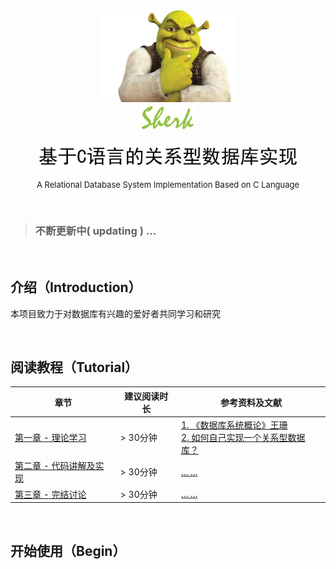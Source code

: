 
<div align="center">

<img width="220px" src="https://github.com/Lvsi-China/Sherk/raw/master/extra/image/logo/sherk.jpeg">

<br/>

<img width="90px" src="https://github.com/Lvsi-China/Sherk/raw/master/extra/image/logo/1.jpg">

</div>

<br/>

<div align="center">
<img height="40px" src="https://github.com/Lvsi-China/Sherk/raw/master/extra/image/logo/2.jpg">
<p><font size=2>A Relational Database System Implementation Based on C Language</font></p>
</div>

<br>

> ### 不断更新中( updating ) ...

<br>

## 介绍（Introduction）
本项目致力于对数据库有兴趣的爱好者共同学习和研究

<br>

## 阅读教程（Tutorial）

章节 | 建议阅读时长 | 参考资料及文献
---|---|--
[第一章 - 理论学习](https://github.com/Lvsi-China/Sherk/blob/master/docs/README.section1.index.md) | > 30分钟 | [1. 《数据库系统概论》王珊](https://www.zhihu.com/question/38870156)<br> [2. 如何自己实现一个关系型数据库？](https://www.zhihu.com/question/38870156)
[第二章 - 代码讲解及实现](https://github.com/Lvsi-China/Sherk/blob/master/docs/README.section2.index.md) | > 30分钟 |  [... ...]()<br>
[第三章 - 完结讨论](https://github.com/Lvsi-China/Sherk/blob/master/docs/README.section3.index.md) | > 30分钟 |  [... ...]()<br>
<br>

## 开始使用（Begin）

